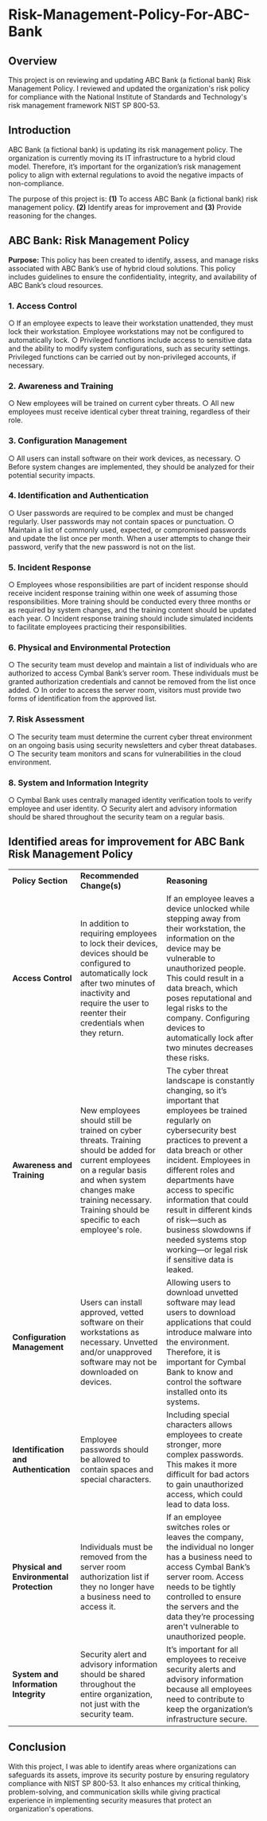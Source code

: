 # Risk-Management-Policy-For-ABC-Bank

<h2>Overview</h2>
This project is on reviewing and updating ABC Bank (a fictional bank) Risk Management Policy. I reviewed and updated the organization's risk policy for compliance with the National Institute of Standards and Technology's risk management framework NIST SP 800-53.
<h2>Introduction</h2>
ABC Bank (a fictional bank) is updating its risk management policy. The organization is currently moving its IT
infrastructure to a hybrid cloud model. Therefore, it’s important for the organization’s risk management policy to align with external regulations to avoid the negative impacts of non-compliance.

The purpose of this project is: <strong>(1)</strong> To access ABC Bank (a fictional bank) risk management policy. <strong>(2)</strong> Identify areas for improvement and <strong>(3)</strong> Provide reasoning for the changes.
<h2>ABC Bank: Risk Management Policy</h2>
<strong>Purpose:</strong> This policy has been created to identify, assess, and manage risks associated with ABC Bank’s use of hybrid cloud solutions. This policy includes guidelines to ensure the confidentiality, integrity, and availability of ABC Bank’s cloud resources.
<h3>1. Access Control</h3>
○ If an employee expects to leave their workstation unattended, they must lock
their workstation. Employee workstations may not be configured to automatically lock.
○ Privileged functions include access to sensitive data and the ability to modify system configurations, such as security settings. Privileged functions can be carried out by non-privileged accounts, if necessary.
<h3>2. Awareness and Training</h3>
○ New employees will be trained on current cyber threats.
○ All new employees must receive identical cyber threat training, regardless of their role.
<h3>3. Configuration Management</h3>
○ All users can install software on their work devices, as necessary.
○ Before system changes are implemented, they should be analyzed for their potential security impacts.
<h3>4. Identification and Authentication</h3>
○ User passwords are required to be complex and must be changed regularly. User passwords may not contain spaces or punctuation.
○ Maintain a list of commonly used, expected, or compromised passwords and update the list once per month. When a user attempts to change their password, verify that the new password is not on the list.
<h3>5. Incident Response</h3>
○ Employees whose responsibilities are part of incident response should receive incident response training within one week of assuming those responsibilities. More training should be conducted every three months or as required by system changes, and the training content should be updated each year.
○ Incident response training should include simulated incidents to facilitate employees practicing their responsibilities.
<h3>6. Physical and Environmental Protection</h3>
○ The security team must develop and maintain a list of individuals who are authorized to access Cymbal Bank’s server room. These individuals must be granted authorization credentials and cannot be removed from the list once added.
○ In order to access the server room, visitors must provide two forms of identification from the approved list.
<h3>7. Risk Assessment</h3>
○ The security team must determine the current cyber threat environment on an ongoing basis using security newsletters and cyber threat databases.
○ The security team monitors and scans for vulnerabilities in the cloud environment.
<h3>8. System and Information Integrity</h3>
○ Cymbal Bank uses centrally managed identity verification tools to verify employee and user identity.
○ Security alert and advisory information should be shared throughout the security team on a regular basis.


<h2>Identified areas for improvement for ABC Bank <b>Risk Management Policy</b></h2>
<table>
<tbody>
<tr>
<td><b>Policy Section</b></td>
<td><b>Recommended Change(s)</b></td>
<td><b>Reasoning</b></td>
</tr>
<tr>
<td><strong>Access Control</strong></td>
<td>In addition to requiring employees to lock their devices, devices should be configured to automatically lock after two minutes of inactivity and require the user to reenter their credentials when they return.</td>
<td>If an employee leaves a device unlocked while stepping away from their workstation, the information on the device may be vulnerable to unauthorized people. This could result in a data breach, which poses reputational and legal risks to the company. Configuring devices to automatically lock after two minutes decreases these risks.</td>
</tr>
<tr>
<td><strong>Awareness and Training</strong></td>
<td>New employees should still be trained on cyber threats. Training should be added for current employees on a regular basis and when system changes make training necessary. Training should be specific to each employee's role.</td>
<td>The cyber threat landscape is constantly changing, so it’s important that employees be trained regularly on cybersecurity best practices to prevent a data breach or other incident. Employees in different roles and departments have access to specific information that could result in different kinds of risk—such as business slowdowns if needed systems stop working—or legal risk if sensitive data is leaked.</td>
</tr>
<tr>
<td><strong>Configuration Management</strong></td>
<td>Users can install approved, vetted software on their workstations as necessary. Unvetted and/or unapproved software may not be downloaded on devices.</td>
<td>Allowing users to download unvetted software may lead users to download applications that could introduce malware into the environment. Therefore, it is important for Cymbal Bank to know and control the software installed onto its systems.</td>
</tr>
<tr>
<td><strong>Identification and Authentication</strong></td>
<td>Employee passwords should be allowed to contain spaces and special characters.</td>
<td>Including special characters allows employees to create stronger, more complex passwords. This makes it more difficult for bad actors to gain unauthorized access, which could lead to data loss.</td>
</tr>
<tr>
<td><strong>Physical and Environmental Protection</strong></td>
<td>Individuals must be removed from the server room authorization list if they no longer have a business need to access it.</td>
<td>If an employee switches roles or leaves the company, the individual no longer has a business need to access Cymbal Bank’s server room. Access needs to be tightly controlled to ensure the servers and the data they’re processing aren't vulnerable to unauthorized people.</td>
</tr>
<tr>
<td><strong>System and Information Integrity</strong></td>
<td>Security alert and advisory information should be shared throughout the entire organization, not just with the security team.</td>
<td>It’s important for all employees to receive security alerts and advisory information because all employees need to contribute to keep the organization’s infrastructure secure.</td>
</tr>
</tbody>
</table>
<h2></h2>
<h2>Conclusion</h2>
With this project, I was able to identify areas where organizations can safeguards its assets, improve its security posture by ensuring regulatory compliance with NIST SP 800-53. It also enhances my critical thinking, problem-solving, and communication skills while giving practical experience in implementing security measures that protect an organization's operations.
